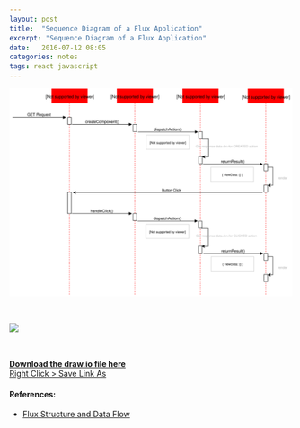 ```yaml
---
layout: post
title:  "Sequence Diagram of a Flux Application"
excerpt: "Sequence Diagram of a Flux Application"
date:   2016-07-12 08:05
categories: notes
tags: react javascript
---
```


<p>
<img src="/img/flux-app-sequence-flow.svg" />
</p>

<p>&nbsp;</p>

<p>
  <img src="https://facebook.github.io/flux/img/flux-simple-f8-diagram-explained-1300w.png" />
</p>

<p>&nbsp;</p>

<p>
<a href="/data/flux-app-sequence-flow.xml" class="btn btn-default">
    <b>Download the draw.io file here</b><br />
    Right Click >  Save Link As
</a>
</p>

<aside>
  <h4>References:</h4>
  <ul>
    <li><a href="https://facebook.github.io/flux/docs/overview.html">Flux Structure and Data Flow</a></li>
  </ul>
</aside>
